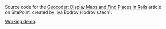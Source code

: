 Source code for the [Geocoder: Display Maps and Find Places in Rails](http://www.sitepoint.com/geocoder-display-maps-and-find-places-in-rails/) article on
SitePoint,
created by Ilya Bodrov ([bodrovis.tech](http://bodrovis.tech)).

[Working demo](https://sitepoint-geocoder.herokuapp.com/).